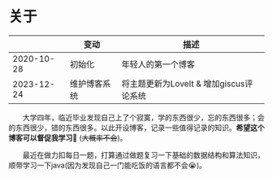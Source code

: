 # 关于


|         | 变动   |  描述      |
| ------- | ----- | --------  |
| 2020-10-28  | 初始化       |  年轻人的第一个博客     |
| 2023-12-24  | 维护博客系统  |  将主题更新为LoveIt & 增加giscus评论系统  |

&emsp;&emsp;大学四年，临近毕业发现自己上了个寂寞，学的东西很少，忘的东西很多；会的东西很少，错的东西很多。以此开设博客，记录一些值得记录的知识。**希望这个博客可以督促我学习**:clap: (~~大概率不会~~)。

&emsp;&emsp;最近在做力扣每日一题，打算通过做题复习一下基础的数据结构和算法知识，顺带学习一下java(因为发现自己一门能吃饭的语言都不会:sob:)。


